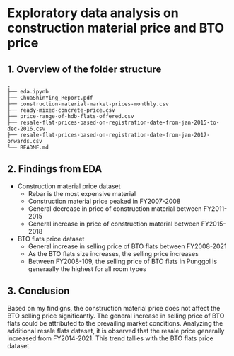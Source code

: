 # Exploratory data analysis on construction material price and BTO price

## 1. Overview of the folder structure
    .
    ├── eda.ipynb                  
    ├── ChuaShinYing_Report.pdf                     
    ├── construction-material-market-prices-monthly.csv  
    ├── ready-mixed-concrete-price.csv  
    ├── price-range-of-hdb-flats-offered.csv  
    ├── resale-flat-prices-based-on-registration-date-from-jan-2015-to-dec-2016.csv  
    ├── resale-flat-prices-based-on-registration-date-from-jan-2017-onwards.csv                    
    └── README.md
## 2. Findings from EDA
- Construction material price dataset
    - Rebar is the most expensive material
    - Construction material price peaked in FY2007-2008
    - General decrease in price of construction material between FY2011-2015
    - General increase in price of construction material between FY2015-2018
- BTO flats price dataset
    -  General increase in selling price of BTO flats between FY2008-2021
    -  As the BTO flats size increases, the selling price increases
    -  Between FY2008-109, the selling price of BTO flats in Punggol is generaally the highest for all room types
## 3. Conclusion
Based on my findigns, the construction material price does not affect the BTO selling price significantly. The general increase in selling price of BTO flats could be attributed to the prevailing market conditions. Analyzing the additional resale flats dataset, it is observed that the resale price generally increased from FY2014-2021. This trend tallies with the BTO flats price dataset.
